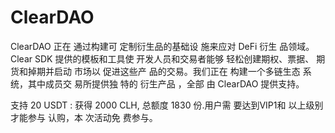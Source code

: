 # ClearDAO
ClearDAO 正在
通过构建可
定制衍生品的基础设
施来应对 DeFi 衍生
品领域。Clear SDK
提供的模板和工具使
开发人员和交易者能够
轻松创建期权、票据、
期货和掉期并启动
市场以
促进这些产
品的交易。我们正在
构建一个多链生态
系统，其中成员交
易所提供独
特的
衍生产品
，全部
由 ClearDAO
提供支持。

支持
20
USDT
: 获得
2000 CLH,
总额度 1830
份.用户需
要达到VIP1和
以上级别
才能参与
认购，本
次活动免
费参与。
